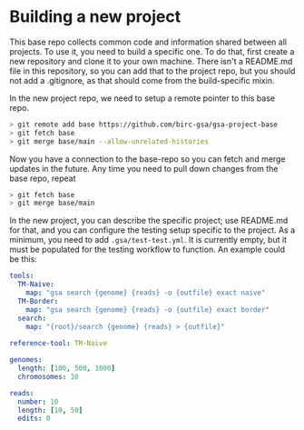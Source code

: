 # Building a new project

This base repo collects common code and information shared between all projects. To use it, you need to build a specific one. To do that, first create a new repository and clone it to your own machine. There isn't a README.md file in this repository, so you can add that to the project repo, but you should not add a .gitignore, as that should come from the build-specific mixin.

In the new project repo, we need to setup a remote pointer to this base repo.

```sh
> git remote add base https://github.com/birc-gsa/gsa-project-base
> git fetch base
> git merge base/main --allow-unrelated-histories
```

Now you have a connection to the base-repo so you can fetch and merge updates in the future. Any time you need to pull down changes from the base repo, repeat

```sh
> git fetch base
> git merge base/main
```

In the new project, you can describe the specific project; use README.md for that, and you can configure the testing setup specific to the project. As a minimum, you need to add `.gsa/test-test.yml`. It is currently empty, but it must be populated for the testing workflow to function. An example could be this:

```yaml
tools:
  TM-Naive:
    map: "gsa search {genome} {reads} -o {outfile} exact naive"
  TM-Border:
    map: "gsa search {genome} {reads} -o {outfile} exact border"
  search:
    map: "{root}/search {genome} {reads} > {outfile}"
  
reference-tool: TM-Naive

genomes:
  length: [100, 500, 1000]
  chromosomes: 10

reads:
  number: 10
  length: [10, 50]
  edits: 0
```

